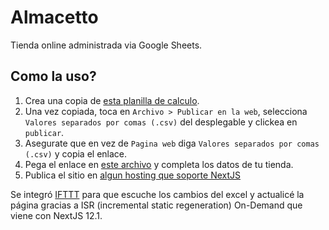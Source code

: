 # Almacetto
Tienda online administrada via Google Sheets.

## Como la uso?
1. Crea una copia de [esta planilla de calculo](https://docs.google.com/spreadsheets/d/1Vs2FtRktN2GfEAoy3SnYugUF0Uuybgs7ZO7FfW6_SNM/edit#gid=0).
2. Una vez copiada, toca en `Archivo > Publicar en la web`, selecciona `Valores separados por comas (.csv)` del desplegable y clickea en `publicar`.
3. Asegurate que en vez de `Pagina web` diga `Valores separados por comas (.csv)` y copia el enlace.
4. Pega el enlace en [este archivo](./app/constants.ts) y completa los datos de tu tienda.
5. Publica el sitio en [algun hosting que soporte NextJS](https://vercel.com)

Se integró [IFTTT](https://ifttt.com/) para que escuche los cambios del excel y actualicé la página gracias a ISR (incremental static regeneration) On-Demand que viene con NextJS 12.1. 